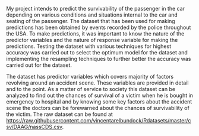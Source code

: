 My project intends to predict the survivability of the passenger in the car depending on various conditions and situations internal to the car and seating of the passenger. The dataset that has been used for making predictions has been obtained by events recorded by the police throughout the USA. To make predictions, it was important to know the nature of the predictor variables and the nature of response variable for making the predictions. Testing the dataset with various techniques for highest accuracy was carried out to select the optimum model for the dataset and implementing the resampling techniques to further better the accuracy was carried out for the dataset.


The dataset has predictor variables which covers majority of factors revolving around an accident scene. These variables are provided in detail and to the point. As a matter of service to society this dataset can be analyzed to find out the chances of survival of a victim when he is bought in emergency to hospital and by knowing some key factors about the accident scene the doctors can be forewarned about the chances of survivability of the victim. The raw dataset can be found at https://raw.githubusercontent.com/vincentarelbundock/Rdatasets/master/csv/DAAG/nassCDS.csv.
